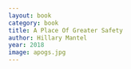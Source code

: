 ```yaml
---
layout: book
category: book
title: A Place Of Greater Safety
author: Hillary Mantel
year: 2018
image: apogs.jpg
---
```

